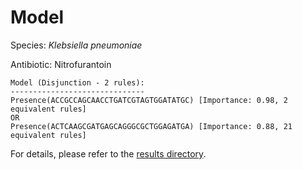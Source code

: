 
# Model

Species: *Klebsiella pneumoniae*

Antibiotic: Nitrofurantoin

```
Model (Disjunction - 2 rules):
------------------------------
Presence(ACCGCCAGCAACCTGATCGTAGTGGATATGC) [Importance: 0.98, 2 equivalent rules]
OR
Presence(ACTCAAGCGATGAGCAGGGCGCTGGAGATGA) [Importance: 0.88, 21 equivalent rules]

```

For details, please refer to the [results directory](../../../../../results/scm_b/klebsiella%20pneumoniae/nitrofurantoin/repeat_5/).


